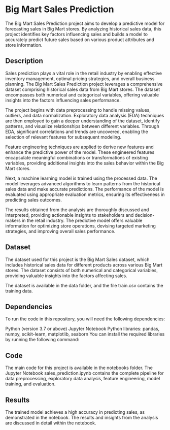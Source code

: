 # Big Mart Sales Prediction
The Big Mart Sales Prediction project aims to develop a predictive model for forecasting sales in Big Mart stores. By analyzing historical sales data, this project identifies key factors influencing sales and builds a model to accurately predict future sales based on various product attributes and store information.

## Description
Sales prediction plays a vital role in the retail industry by enabling effective inventory management, optimal pricing strategies, and overall business planning. The Big Mart Sales Prediction project leverages a comprehensive dataset comprising historical sales data from Big Mart stores. The dataset encompasses both numerical and categorical variables, offering valuable insights into the factors influencing sales performance.

The project begins with data preprocessing to handle missing values, outliers, and data normalization. Exploratory data analysis (EDA) techniques are then employed to gain a deeper understanding of the dataset, identify patterns, and visualize relationships between different variables. Through EDA, significant correlations and trends are uncovered, enabling the selection of relevant features for subsequent modeling.

Feature engineering techniques are applied to derive new features and enhance the predictive power of the model. These engineered features encapsulate meaningful combinations or transformations of existing variables, providing additional insights into the sales behavior within the Big Mart stores.

Next, a machine learning model is trained using the processed data. The model leverages advanced algorithms to learn patterns from the historical sales data and make accurate predictions. The performance of the model is evaluated using appropriate evaluation metrics, ensuring its effectiveness in predicting sales outcomes.

The results obtained from the analysis are thoroughly discussed and interpreted, providing actionable insights to stakeholders and decision-makers in the retail industry. The predictive model offers valuable information for optimizing store operations, devising targeted marketing strategies, and improving overall sales performance.


## Dataset
The dataset used for this project is the Big Mart Sales dataset, which includes historical sales data for different products across various Big Mart stores. The dataset consists of both numerical and categorical variables, providing valuable insights into the factors affecting sales.

The dataset is available in the data folder, and the file train.csv contains the training data.

## Dependencies
To run the code in this repository, you will need the following dependencies:

Python (version 3.7 or above)
Jupyter Notebook
Python libraries: pandas, numpy, scikit-learn, matplotlib, seaborn
You can install the required libraries by running the following command:


## Code
The main code for this project is available in the notebooks folder. The Jupyter Notebook sales_prediction.ipynb contains the complete pipeline for data preprocessing, exploratory data analysis, feature engineering, model training, and evaluation.

## Results
The trained model achieves a high accuracy in predicting sales, as demonstrated in the notebook. The results and insights from the analysis are discussed in detail within the notebook.
